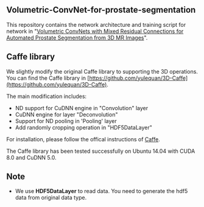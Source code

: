 ## Volumetric-ConvNet-for-prostate-segmentation

This repository contains the network architecture and training script for network in "[Volumetric ConvNets with Mixed Residual Connections for Automated Prostate Segmentation from 3D MR Images](http://appsrv.cse.cuhk.edu.hk/~lqyu/papers/AAAI17_Prostate.pdf)".

## Caffe library

We slightly modify the original Caffe library to supporting the 3D operations. You can find the Caffe library in [https://github.com/yulequan/3D-Caffe](https://github.com/yulequan/3D-Caffe).

The main modification includes:
* ND support for CuDNN engine in "Convolution" layer 
* CuDNN engine for layer "Deconvolution"
* Support for ND pooling in 'Pooling' layer
* Add randomly cropping operation in "HDF5DataLayer"

For installation, please follow the offical instructions of [Caffe](http://caffe.berkeleyvision.org/installation.html).

The Caffe library has been tested successfully on Ubuntu 14.04 with CUDA 8.0 and CuDNN 5.0.

## Note
- We use **HDF5DataLayer** to read data. You need to  generate the hdf5 data from original data type.
